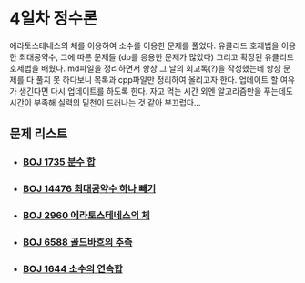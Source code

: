 # 4일차 정수론

에라토스테네스의 체를 이용하여 소수를 이용한 문제를 풀었다. 유클리드 호제법을 이용한 최대공약수, 그에 따른 문제들 (dp를 응용한 문제가 많았다) 그리고 확장된 유클리드 호제법을 배웠다. md파일을 정리하면서 항상 그 날의 회고록(?)을 작성했는데 항상 문제를 다 풀지 못 하다보니 목록과 cpp파일만 정리하여 올리고자 한다.  업데이트 할 여유가 생긴다면 다시 업데이트를 하도록 한다. 자고 먹는 시간 외엔 알고리즘만을 푸는데도 시간이 부족해 실력의 밑천이 드러나는 것 같아 부끄럽다...



## 문제 리스트

- ### [BOJ 1735 분수 합](https://github.com/jungtaeyong/alstudy2/blob/ty/SDS/SDS%20알고리즘%20특강/baekjoon%201735%20분수%20합.cpp)

- ### [BOJ 14476 최대공약수 하나 빼기](https://github.com/jungtaeyong/alstudy2/blob/ty/SDS/SDS%20알고리즘%20특강/baekjoon%2014476%20최대공약수%20하나%20빼기.cpp)

- ### [BOJ 2960 에라토스테네스의 체](https://github.com/jungtaeyong/alstudy2/blob/ty/SDS/SDS%20알고리즘%20특강/baekjoon%202960%20에라토스테네스의%20체.cpp)

- ### [BOJ 6588 골드바흐의 추측](https://github.com/jungtaeyong/alstudy2/blob/ty/SDS/SDS%20알고리즘%20특강/baekjoon%206588%20골드바흐의%20추측.cpp)

- ### [BOJ 1644 소수의 연속합](https://github.com/jungtaeyong/alstudy2/blob/ty/SDS/SDS%20알고리즘%20특강/baekjoon%201644%20소수의%20연속합.cpp)